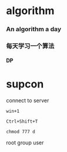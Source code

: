 # algorithm
### An algorithm a day

### 每天学习一个算法

#### DP

 

# supcon

connect to server

```
win+1
```

```
Ctrl+Shift+T
```

```
chmod 777 d
```

root group user

